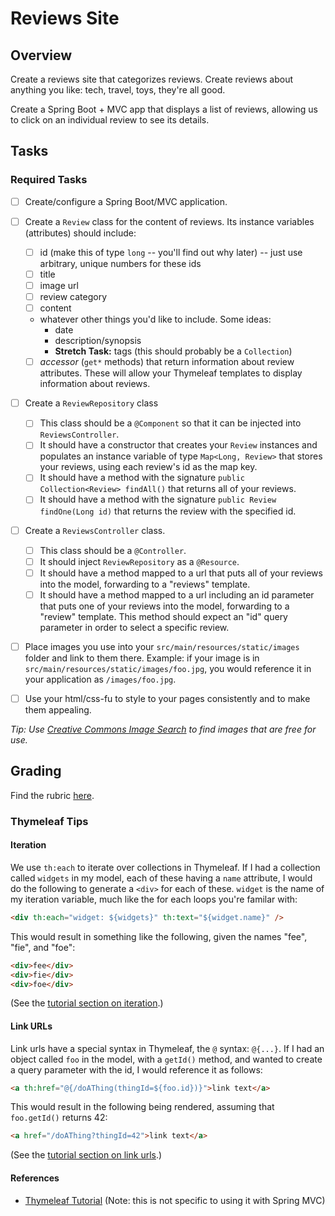 # Reviews Site

## Overview

Create a reviews site that categorizes reviews. Create reviews about anything you like: tech, travel, toys, they're all good.

Create a Spring Boot + MVC app that displays a list of reviews, allowing us to click on an individual review to see its details.

## Tasks

### Required Tasks

- [ ] Create/configure a Spring Boot/MVC application.
- [ ] Create a `Review` class for the content of reviews. Its instance variables (attributes) should include:
	- [ ] id (make this of type `long` -- you'll find out why later) -- just use arbitrary, unique numbers for these ids
	- [ ] title
	- [ ] image url
	- [ ] review category
	- [ ] content
	- whatever other things you'd like to include. Some ideas:
		- date
		- description/synopsis
		- **Stretch Task:** tags (this should probably be a `Collection`) 
	- [ ] *accessor* (`get*` methods) that return information about review attributes. These will allow your Thymeleaf templates to display information about reviews.
- [ ] Create a `ReviewRepository` class
	- [ ] This class should be a `@Component` so that it can be injected into `ReviewsController`.
	- [ ] It should have a constructor that creates your `Review` instances and populates an instance variable of type `Map<Long, Review>` that stores your reviews, using each review's id as the map key.
	- [ ] It should have a method with the signature `public Collection<Review> findAll()` that returns all of your reviews.
	- [ ] It should have a method with the signature `public Review findOne(Long id)` that returns the review with the specified id.
- [ ] Create a `ReviewsController` class.
	- [ ] This class should be a `@Controller`.
	- [ ] It should inject `ReviewRepository` as a `@Resource`.
	- [ ] It should have a method mapped to a url that puts all of your reviews into the model, forwarding to a "reviews" template.
	- [ ] It should have a method mapped to a url including an id parameter that puts one of your reviews into the model, forwarding to a "review" template. This method should expect an "id" query parameter in order to select a specific review.

- [ ] Place images you use into your `src/main/resources/static/images` folder and link to them there. Example: if your image is in `src/main/resources/static/images/foo.jpg`, you would reference it in your application as `/images/foo.jpg`.

- [ ] Use your html/css-fu to style to your pages consistently and to make them appealing.

*Tip: Use [Creative Commons Image Search](https://ccsearch.creativecommons.org/) to find images that are free for use.*

## Grading

Find the rubric [here](./rubric.md).

### Thymeleaf Tips

#### Iteration

We use `th:each` to iterate over collections in Thymeleaf. If I had a collection called `widgets` in my model, each of these having a `name` attribute, I would do the following to generate a `<div>` for each of these. `widget` is the name of my iteration variable, much like the for each loops you're familar with:

```HTML
<div th:each="widget: ${widgets}" th:text="${widget.name}" />
```

This would result in something like the following, given the names "fee", "fie", and "foe":

```HTML
<div>fee</div>
<div>fie</div>
<div>foe</div>
```

(See the [tutorial section on iteration](http://www.thymeleaf.org/doc/tutorials/2.1/usingthymeleaf.html#iteration).)
#### Link URLs

Link urls have a special syntax in Thymeleaf, the `@` syntax: `@{...}`. If I had an object called `foo` in the model, with a `getId()` method, and wanted to create a query parameter with the id, I would reference it as follows:

```HTML
<a th:href="@{/doAThing(thingId=${foo.id})}">link text</a>
```

This would result in the following being rendered, assuming that `foo.getId()` returns 42:

```HTML
<a href="/doAThing?thingId=42">link text</a>
```

(See the [tutorial section on link urls](http://www.thymeleaf.org/doc/tutorials/2.1/usingthymeleaf.html#link-urls).)

#### References
- [Thymeleaf Tutorial](http://www.thymeleaf.org/doc/tutorials/2.1/usingthymeleaf.html) (Note: this is not specific to using it with Spring MVC)
